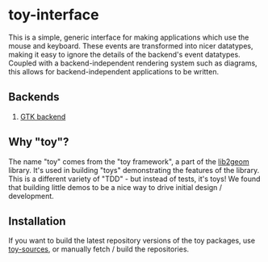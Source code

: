 toy-interface
=============

This is a simple, generic interface for making applications which use the
mouse and keyboard.  These events are transformed into nicer datatypes,
making it easy to ignore the details of the backend's event datatypes.
Coupled with a backend-independent rendering system such as diagrams, this
allows for backend-independent applications to be written.

Backends
--------

1. [GTK backend](https://github.com/mgsloan/toy-gtk)

Why "toy"?
----------

The name \"toy\" comes from the \"toy framework\", a part of the
[lib2geom](http://lib2geom.sourceforge.net) library. It's used in building
"toys" demonstrating the features of the library.  This is a different variety
of "TDD" - but instead of tests, it's toys! We found that building little demos
to be a nice way to drive initial design / development.

Installation
------------

If you want to build the latest repository versions of the toy packages, use
[toy-sources](https://github.com/mgsloan/toy-sources), or manually fetch /
build the repositories.
